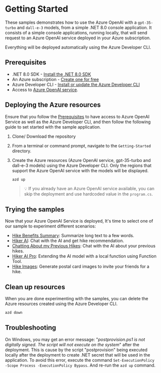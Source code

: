 # Getting Started

These samples demonstrates how to use the Azure OpenAI with a `gpt-35-turbo` and `dall-e-3` models, from a simple .NET 8.0 console application. It consists of a simple console applications, running locally, that will send request to an Azure OpenAI service deployed in your Azure subscription. 

Everything will be deployed automatically using the Azure Developer CLI.


## Prerequisites

- .NET 8.0 SDK - [Install the .NET 8.0 SDK](https://dotnet.microsoft.com/download/dotnet/8.0)
- An Azure subscription - [Create one for free](https://azure.microsoft.com/free)
- Azure Developer CLI - [Install or update the Azure Developer CLI](https://learn.microsoft.com/azure/developer/azure-developer-cli/install-azd)
- Access to [Azure OpenAI service](https://learn.microsoft.com/azure/ai-services/openai/overview#how-do-i-get-access-to-azure-openai).


## Deploying the Azure resources

Ensure that you follow the [Prerequisites](#prerequisites) to have access to Azure OpenAI Service as well as the Azure Developer CLI, and then follow the following guide to set started with the sample application.

1. Clone/ Download the repository
   
2. From a terminal or command prompt, navigate to the `Getting-Started` directory.

3. Create the Azure resources (Azure OpenAI service, gpt-35-turbo and dall-e-3 models) using the Azure Developer CLI. Only the regions that support the Azure OpenAI service with the models will be displayed. 
	```bash
	azd up
	```

	> 💡 If you already have an Azure OpenAI service available, you can skip the deployment and use hardcoded value in the `program.cs`.
	

## Trying the samples

Now that your Azure OpenAI Service is deployed, It's time to select one of our sample to experiment different scenarios:

- [Hike Benefits Summary](azure-openai-sdk/01-HikeBenefitsSummary/README.md): Summarize long text to a few words.
- [Hiker AI](azure-openai-sdk/02-HikerAI/README.md): Chat with the AI and get hike recommendation.
- [Chatting About my Previous Hikes](azure-openai-sdk/03-ChattingAboutMyHikes/README.md): Chat with the AI about your previous hikes.
- [Hiker AI Pro](azure-openai-sdk/04-HikerAIPro/README.md): Extending the AI model with a local function using Function Tool.
- [Hike Images](azure-openai-sdk/05-HikeImages/README.md): Generate postal card images to invite your friends for a hike.


## Clean up resources

When you are done experimenting with the samples, you can delete the Azure resources created using the Azure Developer CLI.

```bash
azd down
```


## Troubleshooting

On Windows, you may get an error message: "*postprovision.ps1 is not digitally signed. The script will not execute on the system*" after the deployment. This is cause by the script "postprovision" being executed locally after the deployment to create .NET secret that will be used in the application. To avoid this error, execute the command `Set-ExecutionPolicy -Scope Process -ExecutionPolicy Bypass`. And re-run the `azd up` command.
